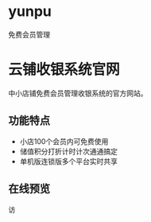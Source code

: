 # yunpu
免费会员管理
# 云铺收银系统官网

中小店铺免费会员管理收银系统的官方网站。

## 功能特点

- 小店100个会员内可免费使用
- 储值积分打折计时计次通通搞定
- 单机版连锁版多个平台实时共享

## 在线预览

访
